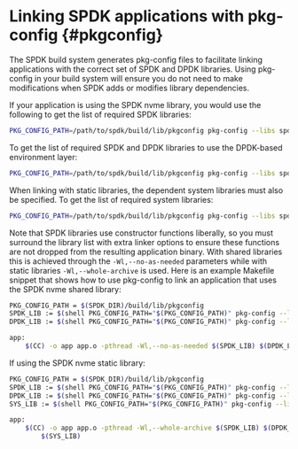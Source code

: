 # Linking SPDK applications with pkg-config {#pkgconfig}

The SPDK build system generates pkg-config files to facilitate linking
applications with the correct set of SPDK and DPDK libraries. Using pkg-config
in your build system will ensure you do not need to make modifications
when SPDK adds or modifies library dependencies.

If your application is using the SPDK nvme library, you would use the following
to get the list of required SPDK libraries:

~~~bash
PKG_CONFIG_PATH=/path/to/spdk/build/lib/pkgconfig pkg-config --libs spdk_nvme
~~~

To get the list of required SPDK and DPDK libraries to use the DPDK-based
environment layer:

~~~bash
PKG_CONFIG_PATH=/path/to/spdk/build/lib/pkgconfig pkg-config --libs spdk_env_dpdk
~~~

When linking with static libraries, the dependent system libraries must also be
specified. To get the list of required system libraries:

~~~bash
PKG_CONFIG_PATH=/path/to/spdk/build/lib/pkgconfig pkg-config --libs spdk_syslibs
~~~

Note that SPDK libraries use constructor functions liberally, so you must surround
the library list with extra linker options to ensure these functions are not dropped
from the resulting application binary. With shared libraries this is achieved through
the `-Wl,--no-as-needed` parameters while with static libraries `-Wl,--whole-archive`
is used. Here is an example Makefile snippet that shows how to use pkg-config to link
an application that uses the SPDK nvme shared library:

~~~bash
PKG_CONFIG_PATH = $(SPDK_DIR)/build/lib/pkgconfig
SPDK_LIB := $(shell PKG_CONFIG_PATH="$(PKG_CONFIG_PATH)" pkg-config --libs spdk_nvme
DPDK_LIB := $(shell PKG_CONFIG_PATH="$(PKG_CONFIG_PATH)" pkg-config --libs spdk_env_dpdk

app:
	$(CC) -o app app.o -pthread -Wl,--no-as-needed $(SPDK_LIB) $(DPDK_LIB) -Wl,--as-needed
~~~

If using the SPDK nvme static library:

~~~bash
PKG_CONFIG_PATH = $(SPDK_DIR)/build/lib/pkgconfig
SPDK_LIB := $(shell PKG_CONFIG_PATH="$(PKG_CONFIG_PATH)" pkg-config --libs spdk_nvme
DPDK_LIB := $(shell PKG_CONFIG_PATH="$(PKG_CONFIG_PATH)" pkg-config --libs spdk_env_dpdk
SYS_LIB := $(shell PKG_CONFIG_PATH="$(PKG_CONFIG_PATH)" pkg-config --libs --static spdk_syslibs

app:
	$(CC) -o app app.o -pthread -Wl,--whole-archive $(SPDK_LIB) $(DPDK_LIB) -Wl,--no-whole-archive \
		$(SYS_LIB)
~~~
